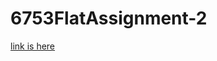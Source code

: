 # 6753FlatAssignment-2
[link is here](https://drive.google.com/file/d/1awdQ_oxaIO60N9aRaUnfWOJe5TF9IM0t/view?usp=sharing)
